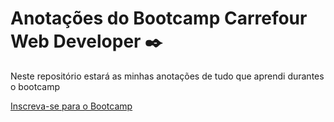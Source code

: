 # Anotações do Bootcamp Carrefour Web Developer ✒️
Neste repositório estará as minhas anotações de tudo que aprendi durantes o bootcamp


[Inscreva-se para o Bootcamp](https://www.dio.me/)
